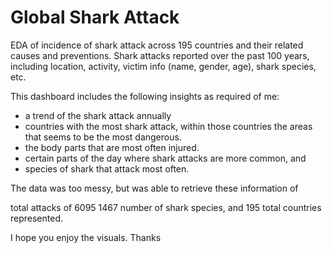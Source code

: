 # Global Shark Attack
EDA of incidence of shark attack across 195 countries and their related causes and preventions.
Shark attacks reported over the past 100 years, including location, activity, victim info (name, gender, age), shark species, etc.

This dashboard includes the following insights as required of me:

* a trend of the shark attack annually
* countries with the most shark attack, within those countries the areas that seems to be the most dangerous.
* the body parts that are most often injured.
* certain parts of the day where shark attacks are more common, and
* species of shark that attack most often.

The data was too messy, but was able to retrieve these information of

total attacks of 6095
1467 number of shark species, and
195 total countries represented.

I hope you enjoy the visuals. Thanks
